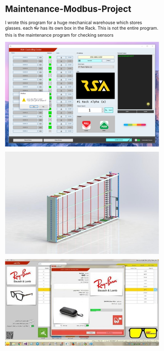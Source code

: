 # Maintenance-Modbus-Project
I wrote this program for a huge mechanical warehouse which stores glasses. each 👓 has its own box in the Rack.
This is not the entire program. this is the maintenance program for checking sensors


![Shot](https://raw.githubusercontent.com/peymanmajidi/Maintenance-Modbus-Project/registers/JaygahSystem/Screenshots/screenshot.png)

![Shot](https://raw.githubusercontent.com/peymanmajidi/Maintenance-Modbus-Project/registers/JaygahSystem/Screenshots/rack.jpg)

![Shot](https://raw.githubusercontent.com/peymanmajidi/Maintenance-Modbus-Project/registers/JaygahSystem/Screenshots/main.jpg)





